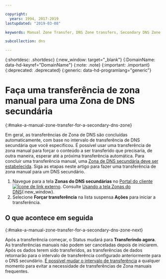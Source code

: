```yaml
---

copyright:
  years: 1994, 2017-2019
lastupdated: "2019-03-08"

keywords: Manual Zone Transfer, DNS Zone transfers, Secondary DNS Zone

subcollection: dns

---
```


{:shortdesc: .shortdesc}
{:new_window: target="_blank"}
{:DomainName: data-hd-keyref="DomainName"}
{:note: .note}
{:important: .important}
{:deprecated: .deprecated}
{:generic: data-hd-programlang="generic"}


# Faça uma transferência de zona manual para uma Zona de DNS secundária
{:#make-a-manual-zone-transfer-for-a-secondary-dns-zone}

Em geral, as transferências de Zona de DNS são concluídas automaticamente, com base no intervalo de transferência de DNS secundária que você especificou. É possível usar uma transferência de zona manual para forçar o conteúdo a ser transferido que precisaria, de outra maneira, esperar até a próxima transferência automática. Para concluir uma transferência manual, uma [Zona de DNS secundária deve ser estabelecida](/docs/infrastructure/dns?topic=dns-add-a-secondary-dns-zone). Siga as etapas neste artigo para fazer uma transferência de zona manual para um DNS secundário.

1. Navegue para a tela **Zonas do DNS secundárias** no [Portal do cliente ![Ícone de link externo](../../icons/launch-glyph.svg "Ícone de link externo")](https://{DomainName}/). Consulte [Usando a tela Zonas do DNS](/docs/infrastructure/dns?topic=dns-how-to-use-the-domain-registration-screen){:new_window}.
2. Selecione **Forçar transferência** na lista suspensa **Ações** para iniciar a transferência.

## O que acontece em seguida
{:#make-a-manual-zone-transfer-for-a-secondary-dns-zone-next}

Após a transferência começar, o Status mudará para **Transferindo agora**. As transferências manuais não podem ser canceladas depois de iniciarem. Após os dados terem sido transferidos, as transferências de dados retornarão para o intervalo de transferência configurado anteriormente para o DNS secundário. [É possível mudar o intervalo de transferência](/docs/infrastructure/dns?topic=dns-edit-a-secondary-dns-zone) a qualquer momento para evitar a necessidade de transferências de Zona manuais frequentes.
